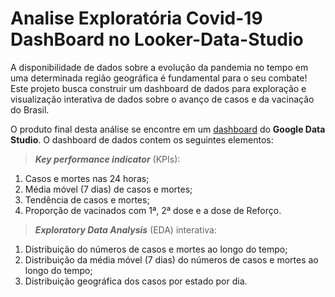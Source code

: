 # Analise Exploratória Covid-19 DashBoard no Looker-Data-Studio
A disponibilidade de dados sobre a evolução da pandemia no tempo em uma determinada região geográfica é fundamental para o seu combate! Este projeto busca construir um dashboard de dados para exploração e visualização interativa de dados sobre o avanço de casos e da vacinação do Brasil.

O produto final desta análise se encontre em um [dashboard](https://lookerstudio.google.com/s/gCfmQsrUbls) do **Google Data Studio**. O dashboard de dados contem os seguintes elementos:

> ***Key performance indicator*** (KPIs):
1. Casos e mortes nas 24 horas;
2.  Média móvel (7 dias) de casos e mortes;
3. Tendência de casos e mortes;
4. Proporção de vacinados com 1ª, 2ª dose e a dose de Reforço.
> ***Exploratory Data Analysis*** (EDA) interativa:
1. Distribuição do números de casos e mortes ao longo do tempo;
2. Distribuição da média móvel (7 dias) do números de casos e mortes ao longo do tempo;
3. Distribuição geográfica dos casos por estado por dia.

